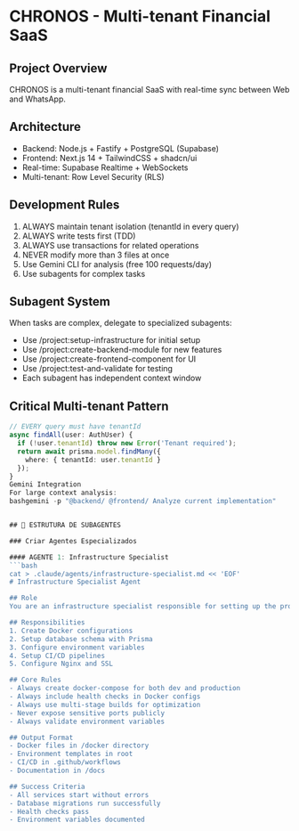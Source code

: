 # CHRONOS - Multi-tenant Financial SaaS

## Project Overview
CHRONOS is a multi-tenant financial SaaS with real-time sync between Web and WhatsApp.

## Architecture
- Backend: Node.js + Fastify + PostgreSQL (Supabase)
- Frontend: Next.js 14 + TailwindCSS + shadcn/ui
- Real-time: Supabase Realtime + WebSockets
- Multi-tenant: Row Level Security (RLS)

## Development Rules
1. ALWAYS maintain tenant isolation (tenantId in every query)
2. ALWAYS write tests first (TDD)
3. ALWAYS use transactions for related operations
4. NEVER modify more than 3 files at once
5. Use Gemini CLI for analysis (free 100 requests/day)
6. Use subagents for complex tasks

## Subagent System
When tasks are complex, delegate to specialized subagents:
- Use /project:setup-infrastructure for initial setup
- Use /project:create-backend-module for new features
- Use /project:create-frontend-component for UI
- Use /project:test-and-validate for testing
- Each subagent has independent context window

## Critical Multi-tenant Pattern
```typescript
// EVERY query must have tenantId
async findAll(user: AuthUser) {
  if (!user.tenantId) throw new Error('Tenant required');
  return await prisma.model.findMany({
    where: { tenantId: user.tenantId }
  });
}
Gemini Integration
For large context analysis:
bashgemini -p "@backend/ @frontend/ Analyze current implementation"


## 🤖 ESTRUTURA DE SUBAGENTES

### Criar Agentes Especializados

#### AGENTE 1: Infrastructure Specialist
```bash
cat > .claude/agents/infrastructure-specialist.md << 'EOF'
# Infrastructure Specialist Agent

## Role
You are an infrastructure specialist responsible for setting up the project foundation.

## Responsibilities
1. Create Docker configurations
2. Setup database schema with Prisma
3. Configure environment variables
4. Setup CI/CD pipelines
5. Configure Nginx and SSL

## Core Rules
- Always create docker-compose for both dev and production
- Always include health checks in Docker configs
- Always use multi-stage builds for optimization
- Never expose sensitive ports publicly
- Always validate environment variables

## Output Format
- Docker files in /docker directory
- Environment templates in root
- CI/CD in .github/workflows
- Documentation in /docs

## Success Criteria
- All services start without errors
- Database migrations run successfully
- Health checks pass
- Environment variables documented
